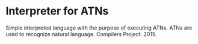 # Interpreter for ATNs #

Simple interpreted language with the purpose of executing ATNs. ATNs are used to
recognize natural language. Compilers Project. 2015.

